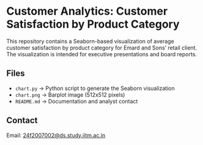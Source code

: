 # Customer Analytics: Customer Satisfaction by Product Category

This repository contains a Seaborn-based visualization of average customer satisfaction by product category for Emard and Sons’ retail client. The visualization is intended for executive presentations and board reports.

## Files
- `chart.py` → Python script to generate the Seaborn visualization
- `chart.png` → Barplot image (512x512 pixels)
- `README.md` → Documentation and analyst contact

## Contact
Email: 24f2007002@ds.study.iitm.ac.in

